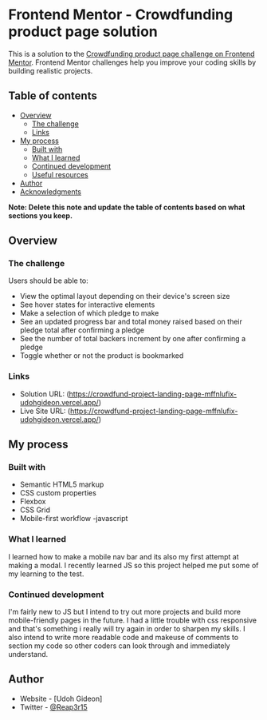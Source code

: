 # Frontend Mentor - Crowdfunding product page solution

This is a solution to the [Crowdfunding product page challenge on Frontend Mentor](https://www.frontendmentor.io/challenges/crowdfunding-product-page-7uvcZe7ZR). Frontend Mentor challenges help you improve your coding skills by building realistic projects. 

## Table of contents

- [Overview](#overview)
  - [The challenge](#the-challenge)
  - [Links](#links)
- [My process](#my-process)
  - [Built with](#built-with)
  - [What I learned](#what-i-learned)
  - [Continued development](#continued-development)
  - [Useful resources](#useful-resources)
- [Author](#author)
- [Acknowledgments](#acknowledgments)

**Note: Delete this note and update the table of contents based on what sections you keep.**

## Overview

### The challenge

Users should be able to:

- View the optimal layout depending on their device's screen size
- See hover states for interactive elements
- Make a selection of which pledge to make
- See an updated progress bar and total money raised based on their pledge total after confirming a pledge
- See the number of total backers increment by one after confirming a pledge
- Toggle whether or not the product is bookmarked


### Links

- Solution URL: (https://crowdfund-project-landing-page-mffnlufix-udohgideon.vercel.app/)
- Live Site URL: (https://crowdfund-project-landing-page-mffnlufix-udohgideon.vercel.app/)

## My process

### Built with

- Semantic HTML5 markup
- CSS custom properties
- Flexbox
- CSS Grid
- Mobile-first workflow
-javascript


### What I learned

I learned how to make a mobile nav bar and its also my first attempt at making a modal. I recently learned JS so this project helped me put some of my learning to the test.


### Continued development

I'm fairly new to JS but I intend to try out more projects and build more mobile-friendly pages in the future. I had a little trouble with css responsive and that's something i really will try again in order to sharpen my skills. I also intend to write more readable code and makeuse of comments to section my code so other coders can look through and immediately understand.



## Author

- Website - [Udoh Gideon]
- Twitter - [@Reap3r15](https://www.twitter.com/@Reap3r15)



